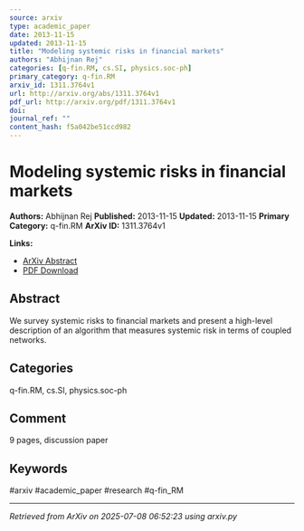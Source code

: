 ```yaml
---
source: arxiv
type: academic_paper
date: 2013-11-15
updated: 2013-11-15
title: "Modeling systemic risks in financial markets"
authors: "Abhijnan Rej"
categories: [q-fin.RM, cs.SI, physics.soc-ph]
primary_category: q-fin.RM
arxiv_id: 1311.3764v1
url: http://arxiv.org/abs/1311.3764v1
pdf_url: http://arxiv.org/pdf/1311.3764v1
doi:
journal_ref: ""
content_hash: f5a042be51ccd982
---
```


# Modeling systemic risks in financial markets

**Authors:** Abhijnan Rej
**Published:** 2013-11-15
**Updated:** 2013-11-15
**Primary Category:** q-fin.RM
**ArXiv ID:** 1311.3764v1

**Links:**
- [ArXiv Abstract](http://arxiv.org/abs/1311.3764v1)
- [PDF Download](http://arxiv.org/pdf/1311.3764v1)


## Abstract

We survey systemic risks to financial markets and present a high-level
description of an algorithm that measures systemic risk in terms of coupled
networks.

## Categories

q-fin.RM, cs.SI, physics.soc-ph



## Comment

9 pages, discussion paper


## Keywords

#arxiv #academic_paper #research #q-fin_RM

---
*Retrieved from ArXiv on 2025-07-08 06:52:23 using arxiv.py*
